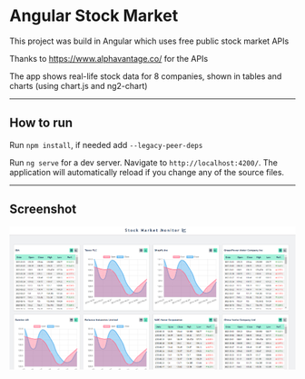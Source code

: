 # Angular Stock Market

This project was build in Angular which uses free public stock market APIs 

Thanks to https://www.alphavantage.co/ for the APIs

The app shows real-life stock data for 8 companies, shown in tables and charts (using chart.js and ng2-chart)

---

## How to run

Run `npm install`, if needed add `--legacy-peer-deps`

Run `ng serve` for a dev server. Navigate to `http://localhost:4200/`. The application will automatically reload if you change any of the source files.

---

## Screenshot
![alt screenshot](https://github.com/rushdykamel/angular-stock-market/blob/master/stock-market.png?raw=true)